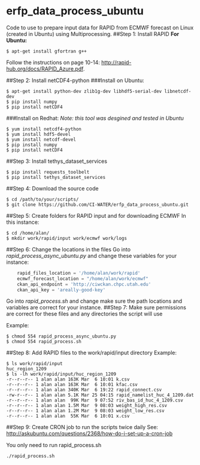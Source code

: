 # erfp_data_process_ubuntu
Code to use to prepare input data for RAPID from ECMWF forecast on Linux (created in Ubuntu) using Multiprocessing.
##Step 1: Install RAPID
**For Ubuntu:**
```
$ apt-get install gfortran g++
```
Follow the instructions on page 10-14: http://rapid-hub.org/docs/RAPID_Azure.pdf.

##Step 2: Install netCDF4-python
###Install on Ubuntu:
```
$ apt-get install python-dev zlib1g-dev libhdf5-serial-dev libnetcdf-dev 
$ pip install numpy
$ pip install netCDF4
```
###Install on Redhat:
*Note: this tool was desgined and tested in Ubuntu*
```
$ yum install netcdf4-python
$ yum install hdf5-devel
$ yum install netcdf-devel
$ pip install numpy
$ pip install netCDF4
```
##Step 3: Install tethys_dataset_services
```
$ pip install requests_toolbelt
$ pip install tethys_dataset_services
```
##Step 4: Download the source code
```
$ cd /path/to/your/scripts/
$ git clone https://github.com/CI-WATER/erfp_data_process_ubuntu.git
```
##Step 5: Create folders for RAPID input and for downloading ECMWF
In this instance:
```
$ cd /home/alan/
$ mkdir work/rapid/input work/ecmwf work/logs
```
##Step 6: Change the locations in the files
Go into *rapid_process_async_ubuntu.py* and change these variables for your instance:
```python
    rapid_files_location = '/home/alan/work/rapid'
    ecmwf_forecast_location = "/home/alan/work/ecmwf"
    ckan_api_endpoint = 'http://ciwckan.chpc.utah.edu'
    ckan_api_key = 'areally-good-key'
```
Go into *rapid_process.sh* and change make sure the path locations and variables are correct for your instance.
##Step 7: Make sure permissions are correct for these files and any directories the script will use

Example:
```
$ chmod 554 rapid_process_async_ubuntu.py
$ chmod 554 rapid_process.sh
```
##Step 8: Add RAPID files to the work/rapid/input directory
Example:
```
$ ls work/rapid/input
huc_region_1209
$ ls -lh work/rapid/input/huc_region_1209
-r--r--r-- 1 alan alan 163K Mar  6 10:01 k.csv
-r--r--r-- 1 alan alan 163K Mar  6 10:01 kfac.csv
-r--r--r-- 1 alan alan 340K Mar  6 19:22 rapid_connect.csv
-rw-r--r-- 1 alan alan 5.1K Mar 25 04:15 rapid_namelist_huc_4_1209.dat
-r--r--r-- 1 alan alan  99K Mar  9 07:52 riv_bas_id_huc_4_1209.csv
-r--r--r-- 1 alan alan 1.5M Mar  9 08:03 weight_high_res.csv
-r--r--r-- 1 alan alan 1.2M Mar  9 08:03 weight_low_res.csv
-r--r--r-- 1 alan alan  55K Mar  6 10:01 x.csv
```
##Step 9: Create CRON job to run the scripts twice daily
See: http://askubuntu.com/questions/2368/how-do-i-set-up-a-cron-job

You only need to run rapid_process.sh
```
./rapid_process.sh
```

